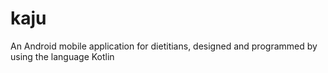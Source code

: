 # kaju
An Android mobile application for dietitians, designed and programmed by using the language Kotlin
